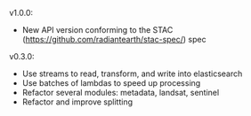 v1.0.0:
- New API version conforming to the STAC (https://github.com/radiantearth/stac-spec/) spec

v0.3.0:
- Use streams to read, transform, and write into elasticsearch
- Use batches of lambdas to speed up processing
- Refactor several modules: metadata, landsat, sentinel
- Refactor and improve splitting

